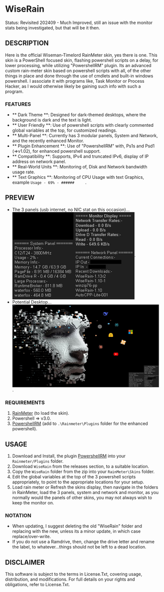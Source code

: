# WiseRain
Status: Revisited 202409 - Much Improved, still an issue with the monitor stats being investigated, but that will be it then.

## DESCRIPTION
Here is the official Wiseman-Timelord RainMeter skin, yes there is one. This skin is a PowerShell focused skin, flashing powershell scripts on a delay, for lower processing, while utilizing "PowershellRM" plugin. Its an advanced custom rain-meter skin based on powershell scripts with all, of the other things in place and done through the use of cmdlets and built-in windows powershell. I associate it with programs like, Task Monitor or Process Hacker, as I would otherwise likely be gaining such info with such a program.

### FEATURES
- ** Dark Theme **: Designed for dark-themed desktops, where the background is dark and the text is light.
- ** User Friendly **: Use of powershell scripts with clearly commented global variables at the top, for customized readings.
- ** Multi-Panel **: Currently has 3 modular panels, System and Network, and the recently enhanced Monitor.
- ** Plugin Enhancement **: Use of "PowershellRM" with, Ps1s and Psd1 (=>v1.02), for enhanced powershell support.
- ** Compatibility **: Supports, IPv4 and truncated IPv6, display of IP address on network panel.
- ** Real-World Units **: Monitoring of, Disk and Network bandwidth usage rate.
- ** Text Graphics **: Monitoring of CPU Usage with text Graphics, example `Usage - 69% - ######     `.

## PREVIEW
- The 3 panels (usb internet, no NIC stat on this occasion)...
<br><img src="./media/wiserain_v116.jpg" align="center" alt="no image">.
- Potential Desktop...
<br><img src="./media/wiserain_desktop_116.jpg" align="center" alt="no image">.

### REQUIREMENTS
1. [RainMeter](https://www.rainmeter.net/) (to load the skin).
2. Powershell => v3.0.
3. [PowershellRM](https://github.com/khanhas/PowershellRM) (add to `.\Rainmeter\Plugins` folder for the enhanced powershell).

## USAGE
1. Download and Install, the plugin [PowershellRM](https://github.com/khanhas/PowershellRM) into your `Rainmeter/Plugins` folder.
2. Download `WiseRain` from the releases section, to a suitable location.
3. Copy the `WiseRain` folder from the zip into your `RainMeter\Skins` folder.
4. Edit the global variables at the top of the 3 powershell scripts appropriately, to point to the appropriate locations for your setup.
5. Load rain meter or Refresh the skins display, then navigate in the folders in RainMeter, load the 3 panels, system and network and monitor, as you normally would the panels of other skins, you may not always wish to keep the monitor on.   

### NOTATION
- When updating, I suggest deleting the old "WiseRain" folder and replacing with the new, unless its a minor update, in which case replace/over-write.
- If you do not use a Ramdrive, then, change the drive letter and rename the label, to whatever...things should not be left to a dead location.

## DISCLAIMER
This software is subject to the terms in License.Txt, covering usage, distribution, and modifications. For full details on your rights and obligations, refer to License.Txt.
